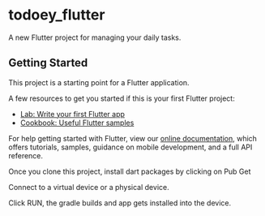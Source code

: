 # todoey_flutter

A new Flutter project for managing your daily tasks.

## Getting Started

This project is a starting point for a Flutter application.

A few resources to get you started if this is your first Flutter project:

- [Lab: Write your first Flutter app](https://flutter.dev/docs/get-started/codelab)
- [Cookbook: Useful Flutter samples](https://flutter.dev/docs/cookbook)

For help getting started with Flutter, view our
[online documentation](https://flutter.dev/docs), which offers tutorials,
samples, guidance on mobile development, and a full API reference.

Once you clone this project, install dart packages by clicking on Pub Get

Connect to a virtual device or a physical device.

Click RUN, the gradle builds and app gets installed into the device.
